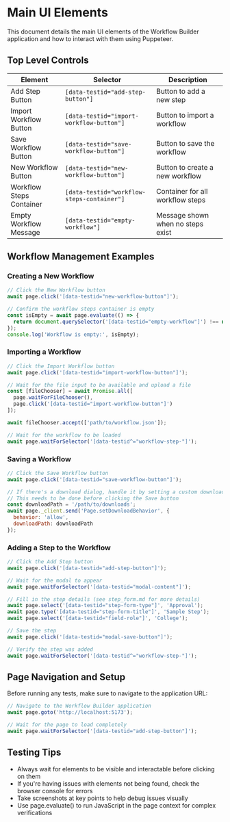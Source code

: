 # Main UI Elements

This document details the main UI elements of the Workflow Builder application and how to interact with them using Puppeteer.

## Top Level Controls

| Element | Selector | Description |
|---------|----------|-------------|
| Add Step Button | `[data-testid="add-step-button"]` | Button to add a new step |
| Import Workflow Button | `[data-testid="import-workflow-button"]` | Button to import a workflow |
| Save Workflow Button | `[data-testid="save-workflow-button"]` | Button to save the workflow |
| New Workflow Button | `[data-testid="new-workflow-button"]` | Button to create a new workflow |
| Workflow Steps Container | `[data-testid="workflow-steps-container"]` | Container for all workflow steps |
| Empty Workflow Message | `[data-testid="empty-workflow"]` | Message shown when no steps exist |

## Workflow Management Examples

### Creating a New Workflow

```javascript
// Click the New Workflow button
await page.click('[data-testid="new-workflow-button"]');

// Confirm the workflow steps container is empty
const isEmpty = await page.evaluate(() => {
  return document.querySelector('[data-testid="empty-workflow"]') !== null;
});
console.log('Workflow is empty:', isEmpty);
```

### Importing a Workflow

```javascript
// Click the Import Workflow button
await page.click('[data-testid="import-workflow-button"]');

// Wait for the file input to be available and upload a file
const [fileChooser] = await Promise.all([
  page.waitForFileChooser(),
  page.click('[data-testid="import-workflow-button"]')
]);

await fileChooser.accept(['path/to/workflow.json']);

// Wait for the workflow to be loaded
await page.waitForSelector('[data-testid^="workflow-step-"]');
```

### Saving a Workflow

```javascript
// Click the Save Workflow button
await page.click('[data-testid="save-workflow-button"]');

// If there's a download dialog, handle it by setting a custom download path
// This needs to be done before clicking the Save button
const downloadPath = '/path/to/downloads';
await page._client.send('Page.setDownloadBehavior', {
  behavior: 'allow',
  downloadPath: downloadPath
});
```

### Adding a Step to the Workflow

```javascript
// Click the Add Step button
await page.click('[data-testid="add-step-button"]');

// Wait for the modal to appear
await page.waitForSelector('[data-testid="modal-content"]');

// Fill in the step details (see step_form.md for more details)
await page.select('[data-testid="step-form-type"]', 'Approval');
await page.type('[data-testid="step-form-title"]', 'Sample Step');
await page.select('[data-testid="field-role"]', 'College');

// Save the step
await page.click('[data-testid="modal-save-button"]');

// Verify the step was added
await page.waitForSelector('[data-testid^="workflow-step-"]');
```

## Page Navigation and Setup

Before running any tests, make sure to navigate to the application URL:

```javascript
// Navigate to the Workflow Builder application
await page.goto('http://localhost:5173');

// Wait for the page to load completely
await page.waitForSelector('[data-testid="add-step-button"]');
```

## Testing Tips

- Always wait for elements to be visible and interactable before clicking on them
- If you're having issues with elements not being found, check the browser console for errors
- Take screenshots at key points to help debug issues visually
- Use page.evaluate() to run JavaScript in the page context for complex verifications
